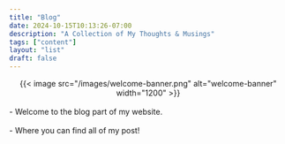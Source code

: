 ```yaml
---
title: "Blog"
date: 2024-10-15T10:13:26-07:00
description: "A Collection of My Thoughts & Musings"
tags: ["content"] 
layout: "list"
draft: false
---
```



<center>
    {{< image src="/images/welcome-banner.png" alt="welcome-banner" width="1200" >}}
</center>


<br>
 - Welcome to the blog part of my website.
  </br>
<br>
 - Where you can find all of my post! 
</br>

